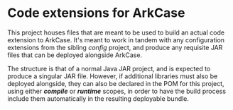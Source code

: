 # Code extensions for ArkCase

This project houses files that are meant to be used to build an actual code extension to ArkCase. It's meant to work in tandem with any configuration extensions from the sibling *config* project, and produce any requisite JAR files that can be deployed alongside ArkCase.

The structure is that of a normal Java JAR project, and is expected to produce a singular JAR file. However, if additional libraries must also be deployed alongside, they can also be declared in the POM for this project, using either ***compile*** or ***runtime*** scopes, in order to have the build process include them automatically in the resulting deployable bundle.